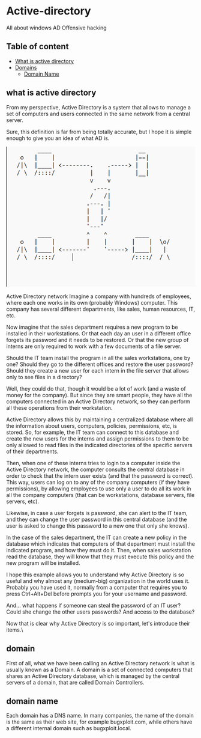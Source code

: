 # Active-directory
All about windows AD Offensive hacking

## Table of content
- [What is active directory](#what-is-active-directory)
- [Domains](#domain)
  - [Domain Name](#domain-name)

## what is active directory
From my perspective, Active Directory is a system that allows to manage a set of computers and users connected in the same network from a central server.

Sure, this definition is far from being totally accurate, but I hope it is simple enough to give you an idea of what AD is.

![AD STRUCTURE](./Notepad%2018-03-2023%2000_39_10.png)

Active Directory network
Imagine a company with hundreds of employees, where each one works in its own (probably Windows) computer. This company has several different departments, like sales, human resources, IT, etc.

Now imagine that the sales department requires a new program to be installed in their workstations. Or that each day an user in a different office forgets its password and it needs to be restored. Or that the new group of interns are only required to work with a few documents of a file server.

Should the IT team install the program in all the sales workstations, one by one? Should they go to the different offices and restore the user password? Should they create a new user for each intern in the file server that allows only to see files in a directory?

Well, they could do that, though it would be a lot of work (and a waste of money for the company). But since they are smart people, they have all the computers connected in an Active Directory network, so they can perform all these operations from their workstation.

Active Directory allows this by maintaining a centralized database where all the information about users, computers, policies, permissions, etc, is stored. So, for example, the IT team can connect to this database and create the new users for the interns and assign permissions to them to be only allowed to read files in the indicated directories of the specific servers of their departments.

Then, when one of these interns tries to login to a computer inside the Active Directory network, the computer consults the central database in order to check that the intern user exists (and that the password is correct). This way, users can log on to any of the company computers (if they have permissions), by allowing employees to use only a user to do all its work in all the company computers (that can be workstations, database servers, file servers, etc).

Likewise, in case a user forgets is password, she can alert to the IT team, and they can change the user password in this central database (and the user is asked to change this password to a new one that only she knows).

In the case of the sales department, the IT can create a new policy in the database which indicates that computers of that department must install the indicated program, and how they must do it. Then, when sales workstation read the database, they will know that they must execute this policy and the new program will be installed.

I hope this example allows you to understand why Active Directory is so useful and why almost any (medium-big) organization in the world uses it. Probably you have used it, normally from a computer that requires you to press Ctrl+Alt+Del before prompts you for your username and password.

And… what happens if someone can steal the password of an IT user? Could she change the other users passwords? And access to the database?

Now that is clear why Active Directory is so important, let's introduce their items.\

## domain
First of all, what we have been calling an Active Directory network is what is usually known as a Domain. A domain is a set of connected computers that shares an Active Directory database, which is managed by the central servers of a domain, that are called Domain Controllers.

## domain name
Each domain has a DNS name. In many companies, the name of the domain is the same as their web site, for example bugxploit.com, while others have a different internal domain such as bugxploit.local.


